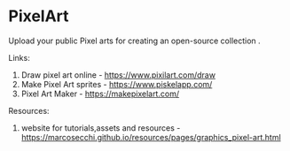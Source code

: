 # PixelArt
Upload your public Pixel arts for creating an open-source collection .


Links:

1. Draw pixel art online - https://www.pixilart.com/draw
2. Make Pixel Art sprites - https://www.piskelapp.com/
3. Pixel Art Maker - https://makepixelart.com/

Resources:
1. website for tutorials,assets and resources - https://marcosecchi.github.io/resources/pages/graphics_pixel-art.html
